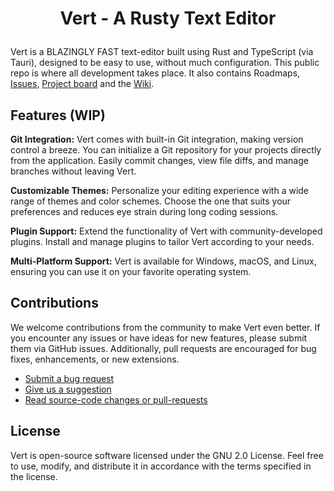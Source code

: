 # <p align="center"> Vert - A Rusty Text Editor </p>

Vert is a BLAZINGLY FAST text-editor built using Rust and TypeScript (via Tauri), designed to be easy to use, without much configuration. This public repo is where all development takes place. It also contains Roadmaps, <a href="">Issues</a>, <a href="">Project board</a> and the <a href="">Wiki</a>.

## Features (WIP)

**Git Integration:** Vert comes with built-in Git integration, making version control a breeze. You can initialize a Git repository for your projects directly from the application. Easily commit changes, view file diffs, and manage branches without leaving Vert.

**Customizable Themes:** Personalize your editing experience with a wide range of themes and color schemes. Choose the one that suits your preferences and reduces eye strain during long coding sessions.

**Plugin Support:** Extend the functionality of Vert with community-developed plugins. Install and manage plugins to tailor Vert according to your needs.

**Multi-Platform Support:** Vert is available for Windows, macOS, and Linux, ensuring you can use it on your favorite operating system.

## Contributions

We welcome contributions from the community to make Vert even better. If you encounter any issues or have ideas for new features, please submit them via GitHub issues. Additionally, pull requests are encouraged for bug fixes, enhancements, or new extensions.

- <a href=""> Submit a bug request </a>
- <a href=""> Give us a suggestion </a>
- <a href=""> Read source-code changes or pull-requests </a>

## License 

Vert is open-source software licensed under the GNU 2.0 License. Feel free to use, modify, and distribute it in accordance with the terms specified in the license.
